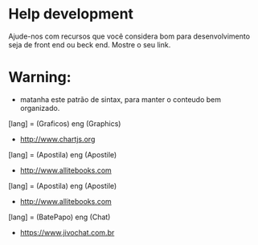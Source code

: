 # Help development
Ajude-nos com recursos que você considera bom para desenvolvimento seja de front end ou beck end. Mostre o seu link.
# Warning: 
- matanha este patrão de sintax, para manter o conteudo bem organizado.

[lang] = (Graficos) eng (Graphics)
- http://www.chartjs.org

[lang] = (Apostila) eng (Apostile)
- http://www.allitebooks.com

[lang] = (Apostila) eng (Apostile)
- http://www.allitebooks.com

[lang] = (BatePapo) eng (Chat)
- https://www.jivochat.com.br
